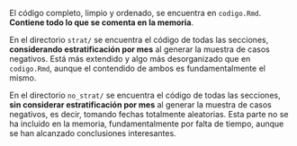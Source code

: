 El código completo, limpio y ordenado, se encuentra en `codigo.Rmd`. **Contiene todo lo que se comenta en la memoria**.

En el directorio `strat/` se encuentra el código de todas las secciones, **considerando estratificación por mes** al generar la muestra de casos negativos. Está más extendido y algo más desorganizado que en `codigo.Rmd`, aunque el contendido de ambos es fundamentalmente el mismo.


En el directorio `no_strat/` se encuentra el código de todas las secciones, **sin considerar estratificación por mes** al generar la muestra de casos negativos, es decir, tomando fechas totalmente aleatorias. Esta parte no se ha incluido en la memoria, fundamentalmente por falta de tiempo, aunque se han alcanzado conclusiones interesantes.
 
